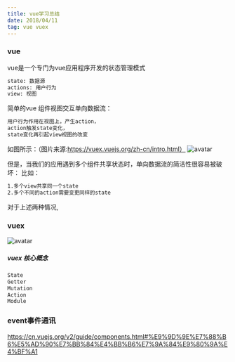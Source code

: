 ```yaml
---
title: vue学习总结
date: 2018/04/11
tag: vue vuex
---
```


### vue
vue是一个专门为vue应用程序开发的状态管理模式

```html
state: 数据源
actions: 用户行为
view: 视图 
```

简单的vue 组件视图交互单向数据流：
```html
用户行为作用在视图上，产生action，
action触发state变化，
state变化再引起view视图的改变
```
如图所示：（图片来源:https://vuex.vuejs.org/zh-cn/intro.html）
![avatar](https://vuex.vuejs.org/zh-cn/images/flow.png)


但是，当我们的应用遇到多个组件共享状态时，单向数据流的简洁性很容易被破坏：
比如：
```html
1.多个view共享同一个state
2.多个不同的action需要变更同样的state
```
对于上述两种情况,



### vuex

![avatar](https://vuex.vuejs.org/zh-cn/images/vuex.png)

##### vuex 核心概念
```html
State
Getter
Mutation
Action
Module
```







### event事件通讯

https://cn.vuejs.org/v2/guide/components.html#%E9%9D%9E%E7%88%B6%E5%AD%90%E7%BB%84%E4%BB%B6%E7%9A%84%E9%80%9A%E4%BF%A1























